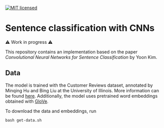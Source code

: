 [![MIT licensed](https://img.shields.io/badge/license-MIT-blue.svg)](LICENSE)

# Sentence classification with CNNs

:warning: Work in progress :warning:


This repository contains an implementation based on the paper *Convolutional Neural Networks for Sentence Classification* by Yoon Kim.

## Data

The model is trained with the Customer Reviews dataset, annotated by Minqing Hu and Bing Liu at the University of Illinois. More information can be found [here](https://www.cs.uic.edu/~liub/FBS/sentiment-analysis.html). Additionally, the model uses pretrained word embeddings obtained with [GloVe](https://nlp.stanford.edu/projects/glove/).

To download the data and embeddings, run

```shell
bash get-data.sh
```
